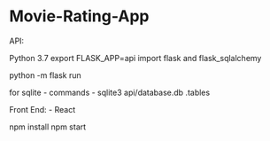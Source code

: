 # Movie-Rating-App


API:

Python 3.7
export FLASK_APP=api
import flask and flask_sqlalchemy

python -m flask run

for sqlite - commands - 
sqlite3 api/database.db
.tables


Front End: - React

npm install
npm start
